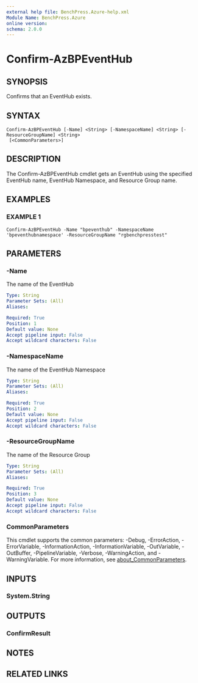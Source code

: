 ```yaml
---
external help file: BenchPress.Azure-help.xml
Module Name: BenchPress.Azure
online version:
schema: 2.0.0
---
```


# Confirm-AzBPEventHub

## SYNOPSIS
Confirms that an EventHub exists.

## SYNTAX

```
Confirm-AzBPEventHub [-Name] <String> [-NamespaceName] <String> [-ResourceGroupName] <String>
 [<CommonParameters>]
```

## DESCRIPTION
The Confirm-AzBPEventHub cmdlet gets an EventHub using the specified EventHub name, EventHub Namespace,
and Resource Group name.

## EXAMPLES

### EXAMPLE 1
```
Confirm-AzBPEventHub -Name "bpeventhub" -NamespaceName 'bpeventhubnamespace' -ResourceGroupName "rgbenchpresstest"
```

## PARAMETERS

### -Name
The name of the EventHub

```yaml
Type: String
Parameter Sets: (All)
Aliases:

Required: True
Position: 1
Default value: None
Accept pipeline input: False
Accept wildcard characters: False
```

### -NamespaceName
The name of the EventHub Namespace

```yaml
Type: String
Parameter Sets: (All)
Aliases:

Required: True
Position: 2
Default value: None
Accept pipeline input: False
Accept wildcard characters: False
```

### -ResourceGroupName
The name of the Resource Group

```yaml
Type: String
Parameter Sets: (All)
Aliases:

Required: True
Position: 3
Default value: None
Accept pipeline input: False
Accept wildcard characters: False
```

### CommonParameters
This cmdlet supports the common parameters: -Debug, -ErrorAction, -ErrorVariable, -InformationAction, -InformationVariable, -OutVariable, -OutBuffer, -PipelineVariable, -Verbose, -WarningAction, and -WarningVariable. For more information, see [about_CommonParameters](http://go.microsoft.com/fwlink/?LinkID=113216).

## INPUTS

### System.String
## OUTPUTS

### ConfirmResult
## NOTES

## RELATED LINKS
